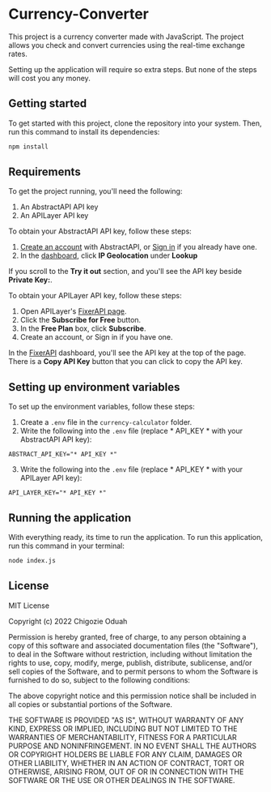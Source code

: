 # Currency-Converter

This project is a currency converter made with JavaScript. The project allows you check and convert currencies using the real-time exchange rates.

Setting up the application will require so extra steps. But none of the steps will cost you any money.

## Getting started

To get started with this project, clone the repository into your system. Then, run this command to install its dependencies:
```bash
npm install
```

## Requirements

To get the project running, you'll need the following:
1. An AbstractAPI API key
2. An APILayer API key

To obtain your AbstractAPI API key, follow these steps:
1. [Create an account](https://app.abstractapi.com/users/signup) with AbstractAPI, or [Sign in](https://app.abstractapi.com/users/login) if you already have one.
2. In the [dashboard](https://app.abstractapi.com/dashboard), click **IP Geolocation** under **Lookup**

If you scroll to the **Try it out** section, and you'll see the API key beside **Private Key:**.

To obtain your APILayer API key, follow these steps:
1. Open APILayer's [FixerAPI page](https://apilayer.com/marketplace/fixer-api).
2. Click the **Subscribe for Free** button.
3. In the **Free Plan** box, click **Subscribe**.
4. Create an account, or Sign in if you have one.

In the [FixerAPI](https://apilayer.com/marketplace/fixer-api) dashboard, you'll see the API key at the top of the page. There is a **Copy API Key** button that you can click to copy the API key.

## Setting up environment variables

To set up the environment variables, follow these steps:
1. Create a `.env` file in the `currency-calculator` folder.
2. Write the following into the `.env` file (replace * API_KEY * with your AbstractAPI API key):
```
ABSTRACT_API_KEY="* API_KEY *"
```
3. Write the following into the `.env` file (replace * API_KEY * with your APILayer API key):
```
API_LAYER_KEY="* API_KEY *"
```

## Running the application

With everything ready, its time to run the application. To run this application, run this command in your terminal:
```bash
node index.js
```

## License

MIT License

Copyright (c) 2022 Chigozie Oduah

Permission is hereby granted, free of charge, to any person obtaining a copy of this software and associated documentation files (the "Software"), to deal in the Software without restriction, including without limitation the rights to use, copy, modify, merge, publish, distribute, sublicense, and/or sell copies of the Software, and to permit persons to whom the Software is furnished to do so, subject to the following conditions:

The above copyright notice and this permission notice shall be included in all copies or substantial portions of the Software.

THE SOFTWARE IS PROVIDED "AS IS", WITHOUT WARRANTY OF ANY KIND, EXPRESS OR IMPLIED, INCLUDING BUT NOT LIMITED TO THE WARRANTIES OF MERCHANTABILITY, FITNESS FOR A PARTICULAR PURPOSE AND NONINFRINGEMENT. IN NO EVENT SHALL THE AUTHORS OR COPYRIGHT HOLDERS BE LIABLE FOR ANY CLAIM, DAMAGES OR OTHER LIABILITY, WHETHER IN AN ACTION OF CONTRACT, TORT OR OTHERWISE, ARISING FROM, OUT OF OR IN CONNECTION WITH THE SOFTWARE OR THE USE OR OTHER DEALINGS IN THE SOFTWARE.